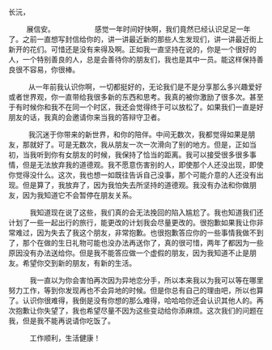 长沅，

         展信安。
         
         感觉一年时间好快啊，我们竟然已经认识足足一年了。之前一直想写封信给你的，讲一讲最近新的那些人生发现们，讲一讲最近街上新开的花们。可惜还是没有来得及啊。正如我一直坚持在说的，你是一个很好的人，一个特别善良的人，总是会善待你的朋友们，我也是其中一员。能这样保持善良很不容易，你很棒。

          从一年前我认识你啊，一切都挺好的，无论我们是不是分享那么多兴趣爱好或者世界观，你一直带给我很多新的东西和思考。我真的被你激励了很多次。甚至于有时候你和我不在同一个时区，我还会觉得终于可以放松了。如果我们一直是好朋友的话，我真的会邀请你来当我的答辩守卫者。

          我沉迷于你带来的新世界，和你的陪伴。中间无数次，我都觉得如果是朋友，那就好了。可是无数次，我从朋友一次一次滑向了别的地方。但是，正如当初，当我听到你有女朋友的时候，我保持了恰当的距离。我可以接受很多很多事情，但是无法放弃我的道德观。我不愿意伤害别的人，即使那个人还没出现，即使你觉得没什么。这次，我也想一如既往告诉自己没事，那个可能介意的人还没有出现。但是算了，我放弃了，因为我怕失去所坚持的道德观。我没有办法和你做朋友，因为我知道它不会暂停在朋友关系。

      我知道现在说了这些，我们真的会无法挽回的陷入尴尬了。我也知道我们还计划了一些一起出行的旅行，能更改的计划我会尽量更改的。很抱歉如果我让你非常难过，因为失去了我这个朋友，非常抱歉。也很抱歉答应你的一些事情我做不到了，那个在做的生日礼物可能也没办法再送你了，真的很可惜，两年了都因为一些原因没有办法送给你。但是我不能答应做一个虚假的朋友，因为我知道不止是朋友。希望你交到新的朋友，有新的生活。

      我一直以为你会害怕再次因为异地恋分手，所以本来我以为我可以等在哪里努力工作，等到你发现再也不会异地的时候。但是你总有自己的理由吧，所以也算了。认识你很难得，我倒是没有你想的那么难得，哈哈哈你还会认识其他人的。再次抱歉让你失望了，我也希望尽量不因为这些变动给你添麻烦。这次我们的问题在我，但是我不能再说请你吃饭了。

      工作顺利，生活健康！